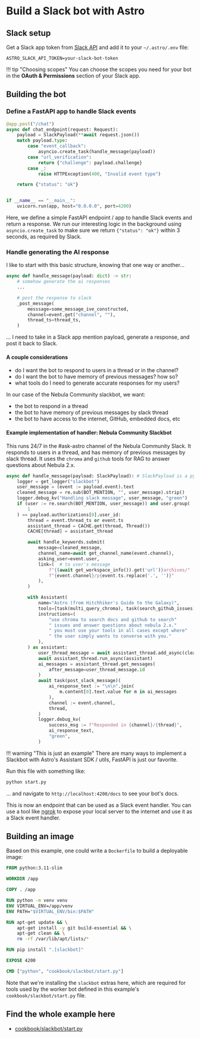 # Build a Slack bot with Astro

## Slack setup
Get a Slack app token from [Slack API](https://api.slack.com/apps) and add it to your `~/.astro/.env` file:

```env
ASTRO_SLACK_API_TOKEN=your-slack-bot-token
```

!!! tip "Choosing scopes"
    You can choose the scopes you need for your bot in the **OAuth & Permissions** section of your Slack app.

## Building the bot

### Define a FastAPI app to handle Slack events
```python
@app.post("/chat")
async def chat_endpoint(request: Request):
    payload = SlackPayload(**await request.json())
    match payload.type:
        case "event_callback":
            asyncio.create_task(handle_message(payload))
        case "url_verification":
            return {"challenge": payload.challenge}
        case _:
            raise HTTPException(400, "Invalid event type")

    return {"status": "ok"}


if __name__ == "__main__":
    uvicorn.run(app, host="0.0.0.0", port=4200)
```
Here, we define a simple FastAPI endpoint / app to handle Slack events and return a response. We run our interesting logic in the background using `asyncio.create_task` to make sure we return `{"status": "ok"}` within 3 seconds, as required by Slack.

### Handle generating the AI response
I like to start with this basic structure, knowing that one way or another...

```python
async def handle_message(payload: dict) -> str:
    # somehow generate the ai responses
    ...

    # post the response to slack
    _post_message(
        messsage=some_message_ive_constructed,
        channel=event.get("channel", ""),
        thread_ts=thread_ts,
    )
```

... I need to take in a Slack app mention payload, generate a response, and post it back to Slack.

#### A couple considerations
- do I want the bot to respond to users in a thread or in the channel?
- do I want the bot to have memory of previous messages? how so?
- what tools do I need to generate accurate responses for my users?

In our case of the Nebula Community slackbot, we want:

- the bot to respond in a thread
- the bot to have memory of previous messages by slack thread
- the bot to have access to the internet, GitHub, embedded docs, etc

#### Example implementation of handler: **Nebula Community Slackbot**
This runs 24/7 in the #ask-astro channel of the Nebula Community Slack. It responds to users in a thread, and has memory of previous messages by slack thread. It uses the `chroma` and `github` tools for RAG to answer questions about Nebula 2.x.

```python
async def handle_message(payload: SlackPayload): # SlackPayload is a pydantic model 
    logger = get_logger("slackbot")
    user_message = (event := payload.event).text
    cleaned_message = re.sub(BOT_MENTION, "", user_message).strip()
    logger.debug_kv("Handling slack message", user_message, "green")
    if (user := re.search(BOT_MENTION, user_message)) and user.group(
        1
    ) == payload.authorizations[0].user_id:
        thread = event.thread_ts or event.ts
        assistant_thread = CACHE.get(thread, Thread())
        CACHE[thread] = assistant_thread

        await handle_keywords.submit(
            message=cleaned_message,
            channel_name=await get_channel_name(event.channel),
            asking_user=event.user,
            link=(  # to user's message
                f"{(await get_workspace_info()).get('url')}archives/"
                f"{event.channel}/p{event.ts.replace('.', '')}"
            ),
        )

        with Assistant(
            name="Astro (from Hitchhiker's Guide to the Galaxy)",
            tools=[task(multi_query_chroma), task(search_github_issues)],
            instructions=(
                "use chroma to search docs and github to search"
                " issues and answer questions about nebula 2.x."
                " you must use your tools in all cases except where"
                " the user simply wants to converse with you."
            ),
        ) as assistant:
            user_thread_message = await assistant_thread.add_async(cleaned_message)
            await assistant_thread.run_async(assistant)
            ai_messages = assistant_thread.get_messages(
                after_message=user_thread_message.id
            )
            await task(post_slack_message)(
                ai_response_text := "\n\n".join(
                    m.content[0].text.value for m in ai_messages
                ),
                channel := event.channel,
                thread,
            )
            logger.debug_kv(
                success_msg := f"Responded in {channel}/{thread}",
                ai_response_text,
                "green",
            )
```

!!! warning "This is just an example"
    There are many ways to implement a Slackbot with Astro's Assistant SDK / utils, FastAPI is just our favorite.


Run this file with something like:
```bash
python start.py
```

... and navigate to `http://localhost:4200/docs` to see your bot's docs.

This is now an endpoint that can be used as a Slack event handler. You can use a tool like [ngrok](https://ngrok.com/) to expose your local server to the internet and use it as a Slack event handler.

## Building an image
Based on this example, one could write a `Dockerfile` to build a deployable image:

```dockerfile
FROM python:3.11-slim

WORKDIR /app

COPY . /app

RUN python -m venv venv
ENV VIRTUAL_ENV=/app/venv
ENV PATH="$VIRTUAL_ENV/bin:$PATH"

RUN apt-get update && \
    apt-get install -y git build-essential && \
    apt-get clean && \
    rm -rf /var/lib/apt/lists/*

RUN pip install ".[slackbot]"

EXPOSE 4200

CMD ["python", "cookbook/slackbot/start.py"]
```
Note that we're installing the `slackbot` extras here, which are required for tools used by the worker bot defined in this example's `cookbook/slackbot/start.py` file.

## Find the whole example here
- [cookbook/slackbot/start.py](https://github.com/kozmoai/astro/blob/main/cookbook/slackbot/start.py)